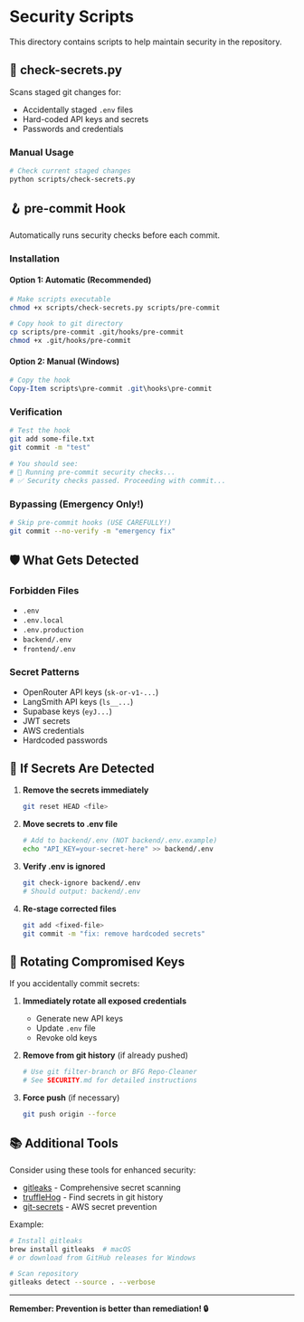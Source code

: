 # Security Scripts

This directory contains scripts to help maintain security in the repository.

## 🔐 check-secrets.py

Scans staged git changes for:
- Accidentally staged `.env` files
- Hard-coded API keys and secrets
- Passwords and credentials

### Manual Usage

```bash
# Check current staged changes
python scripts/check-secrets.py
```

## 🪝 pre-commit Hook

Automatically runs security checks before each commit.

### Installation

#### Option 1: Automatic (Recommended)

```bash
# Make scripts executable
chmod +x scripts/check-secrets.py scripts/pre-commit

# Copy hook to git directory
cp scripts/pre-commit .git/hooks/pre-commit
chmod +x .git/hooks/pre-commit
```

#### Option 2: Manual (Windows)

```powershell
# Copy the hook
Copy-Item scripts\pre-commit .git\hooks\pre-commit
```

### Verification

```bash
# Test the hook
git add some-file.txt
git commit -m "test"

# You should see:
# 🔐 Running pre-commit security checks...
# ✅ Security checks passed. Proceeding with commit...
```

### Bypassing (Emergency Only!)

```bash
# Skip pre-commit hooks (USE CAREFULLY!)
git commit --no-verify -m "emergency fix"
```

## 🛡️ What Gets Detected

### Forbidden Files
- `.env`
- `.env.local`
- `.env.production`
- `backend/.env`
- `frontend/.env`

### Secret Patterns
- OpenRouter API keys (`sk-or-v1-...`)
- LangSmith API keys (`ls__...`)
- Supabase keys (`eyJ...`)
- JWT secrets
- AWS credentials
- Hardcoded passwords

## 🚨 If Secrets Are Detected

1. **Remove the secrets immediately**
   ```bash
   git reset HEAD <file>
   ```

2. **Move secrets to .env file**
   ```bash
   # Add to backend/.env (NOT backend/.env.example)
   echo "API_KEY=your-secret-here" >> backend/.env
   ```

3. **Verify .env is ignored**
   ```bash
   git check-ignore backend/.env
   # Should output: backend/.env
   ```

4. **Re-stage corrected files**
   ```bash
   git add <fixed-file>
   git commit -m "fix: remove hardcoded secrets"
   ```

## 🔄 Rotating Compromised Keys

If you accidentally commit secrets:

1. **Immediately rotate all exposed credentials**
   - Generate new API keys
   - Update `.env` file
   - Revoke old keys

2. **Remove from git history** (if already pushed)
   ```bash
   # Use git filter-branch or BFG Repo-Cleaner
   # See SECURITY.md for detailed instructions
   ```

3. **Force push** (if necessary)
   ```bash
   git push origin --force
   ```

## 📚 Additional Tools

Consider using these tools for enhanced security:

- [gitleaks](https://github.com/gitleaks/gitleaks) - Comprehensive secret scanning
- [truffleHog](https://github.com/trufflesecurity/truffleHog) - Find secrets in git history
- [git-secrets](https://github.com/awslabs/git-secrets) - AWS secret prevention

Example:
```bash
# Install gitleaks
brew install gitleaks  # macOS
# or download from GitHub releases for Windows

# Scan repository
gitleaks detect --source . --verbose
```

---

**Remember: Prevention is better than remediation! 🔒**
